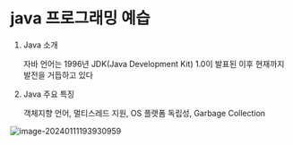 #  java 프로그래밍 예습
1. Java 소개

   자바 언어는 1996년 JDK(Java Development Kit) 1.0이 발표된 이후 현재까지 발전을 거듭하고 있다

2. Java 주요 특징

   객체지향 언어, 멀티스레드 지원, OS 플랫폼 독립성, Garbage Collection

![image-20240111193930959](../images/2024-01-11-java독학/image-20240111193930959.png)